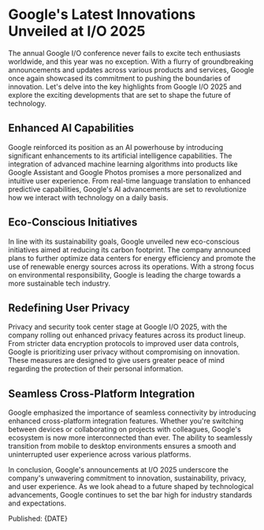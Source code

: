 # Google's Latest Innovations Unveiled at I/O 2025

The annual Google I/O conference never fails to excite tech enthusiasts worldwide, and this year was no exception. With a flurry of groundbreaking announcements and updates across various products and services, Google once again showcased its commitment to pushing the boundaries of innovation. Let's delve into the key highlights from Google I/O 2025 and explore the exciting developments that are set to shape the future of technology.

## Enhanced AI Capabilities

Google reinforced its position as an AI powerhouse by introducing significant enhancements to its artificial intelligence capabilities. The integration of advanced machine learning algorithms into products like Google Assistant and Google Photos promises a more personalized and intuitive user experience. From real-time language translation to enhanced predictive capabilities, Google's AI advancements are set to revolutionize how we interact with technology on a daily basis.

## Eco-Conscious Initiatives

In line with its sustainability goals, Google unveiled new eco-conscious initiatives aimed at reducing its carbon footprint. The company announced plans to further optimize data centers for energy efficiency and promote the use of renewable energy sources across its operations. With a strong focus on environmental responsibility, Google is leading the charge towards a more sustainable tech industry.

## Redefining User Privacy

Privacy and security took center stage at Google I/O 2025, with the company rolling out enhanced privacy features across its product lineup. From stricter data encryption protocols to improved user data controls, Google is prioritizing user privacy without compromising on innovation. These measures are designed to give users greater peace of mind regarding the protection of their personal information.

## Seamless Cross-Platform Integration

Google emphasized the importance of seamless connectivity by introducing enhanced cross-platform integration features. Whether you're switching between devices or collaborating on projects with colleagues, Google's ecosystem is now more interconnected than ever. The ability to seamlessly transition from mobile to desktop environments ensures a smooth and uninterrupted user experience across various platforms.

In conclusion, Google's announcements at I/O 2025 underscore the company's unwavering commitment to innovation, sustainability, privacy, and user experience. As we look ahead to a future shaped by technological advancements, Google continues to set the bar high for industry standards and expectations.

Published: {DATE}
